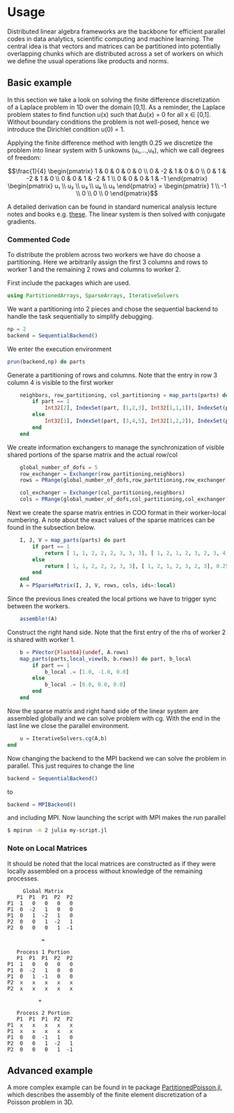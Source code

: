 # Usage

Distributed linear algebra frameworks are the backbone for efficient parallel
codes in data analytics, scientific computing and machine learning. The central
idea is that vectors and matrices can be partitioned into potentially
overlapping chunks which are distributed across a set of workers on which we
define the usual operations like products and norms.

## Basic example

In this section we take a look on solving the finite difference discretization
of a Laplace problem in 1D over the domain [0,1]. As a reminder, the Laplace
problem states to find function u(x) such that Δu(x) = 0 for all x ∈ [0,1].
Without boundary conditions the problem is not well-posed, hence we introduce
the Dirichlet condition u(0) = 1.

Applying the finite difference method with length 0.25 we discretize the problem
into linear system with 5 unkowns (u₁,...,u₅), which we call degrees of freedom:
```math
\frac{1}{4}
\begin{pmatrix}
1 &  0 &  0 &  0 &  0 \\
0 & -2 &  1 &  0 &  0 \\
0 &  1 & -2 &  1 &  0 \\
0 &  0 &  1 & -2 &  1 \\
0 &  0 &  0 &  1 & -1
\end{pmatrix}
\begin{pmatrix}
u₁ \\
u₂ \\
u₃ \\
u₄ \\
u₅
\end{pmatrix}
=
\begin{pmatrix}
 1 \\
-1 \\
 0 \\
 0 \\
 0
\end{pmatrix}
```

A detailed derivation can be found in standard numerical analysis lecture notes and books e.g. [these](https://people.sc.fsu.edu/~jburkardt/classes/math2071_2020/poisson_steady_1d/poisson_steady_1d.pdf). The linear system is then solved with
conjugate gradients.

### Commented Code

To distribute the problem across two workers we have do choose a partitioning.
Here we arbitrarily assign the first 3 columns and rows to worker 1 and the
remaining 2 rows and columns to worker 2.

First include the packages which are used.
```julia
using PartitionedArrays, SparseArrays, IterativeSolvers
```

We want a partitioning into 2 pieces and chose the sequential backend to handle
the task sequentially to simplify debugging.
```julia
np = 2
backend = SequentialBackend()
```

We enter the execution environment
```julia
prun(backend,np) do parts
```

Generate a partitioning of rows and columns. Note that the entry in row 3
column 4 is visible to the first worker
```julia
    neighbors, row_partitioning, col_partitioning = map_parts(parts) do part
        if part == 1
            Int32[2], IndexSet(part, [1,2,3], Int32[1,1,1]), IndexSet(part, [1,2,3,4], Int32[1,1,1,2])
        else
            Int32[1], IndexSet(part, [3,4,5], Int32[1,2,2]), IndexSet(part, [3,4,5], Int32[1,2,2])
        end
    end
```

We create information exchangers to manage the synchronization of visible
shared portions of the sparse matrix and the actual row/col
```julia
    global_number_of_dofs = 5
    row_exchanger = Exchanger(row_partitioning,neighbors)
    rows = PRange(global_number_of_dofs,row_partitioning,row_exchanger)

    col_exchanger = Exchanger(col_partitioning,neighbors)
    cols = PRange(global_number_of_dofs,col_partitioning,col_exchanger)
```

Next we create the sparse matrix entries in COO format in their worker-local
numbering. A note about the exact values of the sparse matrices can be found
in the subsection below.
```julia
    I, J, V = map_parts(parts) do part
        if part == 1
            return [ 1, 1, 2, 2, 2, 3, 3, 3], [ 1, 2, 1, 2, 3, 2, 3, 4], 0.25*Float64[1, 0, 0,-2, 1, 1,-1, 0]
        else
            return [ 1, 1, 2, 2, 2, 3, 3], [ 1, 2, 1, 2, 3, 2, 3], 0.25*Float64[-1, 1, 1,-2, 1, 1,-1]
        end
    end
    A = PSparseMatrix(I, J, V, rows, cols, ids=:local)
```

Since the previous lines created the local prtions we have to trigger sync
between the workers.
```julia
    assemble!(A)
```

Construct the right hand side. Note that the first entry of the rhs of worker 2
is shared with worker 1.
```julia
    b = PVector{Float64}(undef, A.rows)
    map_parts(parts,local_view(b, b.rows)) do part, b_local
        if part == 1
            b_local .= [1.0, -1.0, 0.0]
        else
            b_local .= [0.0, 0.0, 0.0]
        end
    end
```

Now the sparse matrix and right hand side of the linear system are assembled
globally and we can solve problem with cg. With the end in the last line we
close the parallel environment.
```julia
    u = IterativeSolvers.cg(A,b)
end
```

Now changing the backend to the MPI backend we can solve the problem in parallel.
This just requires to change the line
```julia
backend = SequentialBackend()
```
to
```julia
backend = MPIBackend()
```
and including MPI. Now launching the script with MPI makes the run parallel

```sh
$ mpirun -n 2 julia my-script.jl
```

### Note on Local Matrices

It should be noted that the local matrices are constructed as if they were
locally assembled on a process without knowledge of the remaining processes.

```
     Global Matrix
   P1  P1  P1  P2  P2
P1  1   0   0   0   0
P1  0  -2   1   0   0
P1  0   1  -2   1   0
P2  0   0   1  -2   1
P2  0   0   0   1  -1

           =

   Process 1 Portion
   P1  P1  P1  P2  P2
P1  1   0   0   0   0
P1  0  -2   1   0   0
P1  0   1  -1   0   0
P2  x   x   x   x   x
P2  x   x   x   x   x

          +

   Process 2 Portion
   P1  P1  P1  P2  P2
P1  x   x   x   x   x
P1  x   x   x   x   x
P1  0   0  -1   1   0
P2  0   0   1  -2   1
P2  0   0   0   1  -1
```

## Advanced example

A more complex example can be found in te package [PartitionedPoisson.jl](https://github.com/fverdugo/PartitionedPoisson.jl),
which describes the assembly of the finite element discretization of a
Poisson problem in 3D.

